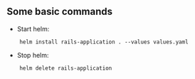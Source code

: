 ## Some basic commands
* Start helm:
```
	helm install rails-application . --values values.yaml
```
* Stop helm:
```
	helm delete rails-application
```
